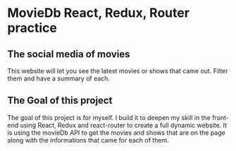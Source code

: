 # __MovieDb React, Redux, Router practice__

## The social media of movies
This website will let you see the latest movies or shows that came out. Filter them and have a summary of each.

## The Goal of this project
The goal of this project is for myself. I build it to deepen my skill in the front-end using React, Redux and react-router to create a full dynamic website. It is using the movieDb API to get the movies and shows that are on the page along with the informations that came for each of them.